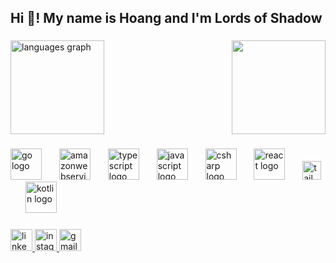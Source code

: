 <h2 align="left">Hi 👋! My name is Hoang and I'm Lords of Shadow</h2>

###

<div align="space-between">
  <img src="https://github-readme-stats.vercel.app/api/top-langs?username=caovanhoang63&locale=en&hide_title=false&layout=compact&card_width=320&langs_count=5&theme=dracula&hide_border=false" height="150" alt="languages graph"  />
  <img align="right" height="150" src="https://i.pinimg.com/originals/0c/3c/7b/0c3c7b198cfc24ecfbc39319648edf30.gif"  />
</div>

###



###

<div align="left">
  <img src="https://cdn.jsdelivr.net/gh/devicons/devicon/icons/go/go-original.svg" height="50" alt="go logo"  />
  <img width="20" />
  <img src="https://cdn.jsdelivr.net/gh/devicons/devicon/icons/amazonwebservices/amazonwebservices-line-wordmark.svg" height="50" alt="amazonwebservices logo"  />
  <img width="20" />
  <img src="https://cdn.jsdelivr.net/gh/devicons/devicon/icons/typescript/typescript-original.svg" height="50" alt="typescript logo"  />
  <img width="20" />
  <img src="https://cdn.jsdelivr.net/gh/devicons/devicon/icons/javascript/javascript-original.svg" height="50" alt="javascript logo"  />
  <img width="20" />
  <img src="https://cdn.jsdelivr.net/gh/devicons/devicon/icons/csharp/csharp-original.svg" height="50" alt="csharp logo"  />
  <img width="20" />
  <img src="https://cdn.jsdelivr.net/gh/devicons/devicon/icons/react/react-original.svg" height="50" alt="react logo"  />
  <img width="20" />
  <img src="https://cdn.jsdelivr.net/gh/devicons/devicon/icons/tailwindcss/tailwindcss-original-wordmark.svg" height="30" alt="tailwindcss logo"  />
  <img width="20" />
  <img src="https://cdn.jsdelivr.net/gh/devicons/devicon/icons/kotlin/kotlin-original.svg" height="50" alt="kotlin logo"  />
</div>

###

<div align="left">
  <a href="https://www.linkedin.com/in/cao-ho%C3%A0ng-3a8a661a4/">
    <img src="https://img.shields.io/static/v1?message=LinkedIn&logo=linkedin&label=&color=0077B5&logoColor=white&labelColor=&style=for-the-badge" height="35" alt="linkedin logo"  />
  </a>
  <a href="https://www.instagram.com/hoang_zanw/">
    <img src="https://img.shields.io/static/v1?message=Instagram&logo=instagram&label=&color=E4405F&logoColor=white&labelColor=&style=for-the-badge" height="35" alt="instagram logo"/>
  </a>
  <a>
    <img src="https://img.shields.io/static/v1?message=Gmail&logo=gmail&label=&color=D14836&logoColor=white&labelColor=&style=for-the-badge" height="35" alt="gmail logo"  />
  </a>
</div>

###
